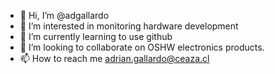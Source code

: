 - 👋 Hi, I’m @adgallardo
- 👀 I’m interested in monitoring hardware development
- 🌱 I’m currently learning to use github
- 💞️ I’m looking to collaborate on OSHW electronics products.
- 📫 How to reach me adrian.gallardo@ceaza.cl

<!---
adgallardo/adgallardo is a ✨ special ✨ repository because its `README.md` (this file) appears on your GitHub profile.
You can click the Preview link to take a look at your changes.
--->
